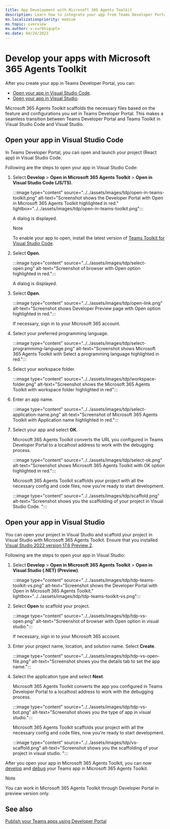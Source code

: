 ```yaml
---
title: App Development with Microsoft 365 Agents Toolkit
description: Learn how to integrate your app from Teams Developer Portal to Teams Toolkit in Microsoft Visual Studio Code and Visual Studio.
ms.localizationpriority: medium
ms.topic: overview
ms.author: v-surbhigupta
ms.date: 04/24/2023
---
```


# Develop your apps with Microsoft 365 Agents Toolkit

After you create your app in Teams Developer Portal, you can:

* [Open your app in Visual Studio Code](#open-your-app-in-visual-studio-code).
* [Open your app in Visual Studio](#open-your-app-in-visual-studio).

Microsoft 365 Agents Toolkit scaffolds the necessary files based on the feature and configurations you set in Teams Developer Portal. This makes a seamless transition between Teams Developer Portal and Teams Toolkit in Visual Studio Code and Visual Studio.

## Open your app in Visual Studio Code

In Teams Developer Portal, you can open and launch your project (React app) in Visual Studio Code.

Following are the steps to open your app in Visual Studio Code:

1. Select **Develop** > **Open in Microsoft 365 Agents Toolkit** > **Open in Visual Studio Code (JS/TS)**.

    :::image type="content" source="../../assets/images/tdp/open-in-teams-toolkit.png" alt-text="Screenshot shows the Developer Portal with Open in Microsoft 365 Agents Toolkit highlighted in red." lightbox="../../assets/images/tdp/open-in-teams-toolkit.png":::

    A dialog is displayed.

    > [!NOTE]
    > To enable your app to open, install the latest version of [Teams Toolkit for Visual Studio Code](../../toolkit/install-Teams-Toolkit.md).

1. Select **Open**.

    :::image type="content" source="../../assets/images/tdp/select-open.png" alt-text="Screenshot of browser with Open option highlighted in red.":::

    A dialog is displayed.

1. Select **Open**.

    :::image type="content" source="../../assets/images/tdp/open-link.png" alt-text="Screenshot shows Developer Preview page with Open option highlighted in red.":::

   If necessary, sign in to your Microsoft 365 account.

1. Select your preferred programming language.

    :::image type="content" source="../../assets/images/tdp/select-programmimg-language.png" alt-text="Screenshot shows Microsoft 365 Agents Toolkit with Select a programming language highlighted in red.":::

1. Select your workspace folder.

    :::image type="content" source="../../assets/images/tdp/workspace-folder.png" alt-text="Screenshot shows the Microsoft 365 Agents Toolkit with workspace folder highlighted in red":::

1. Enter an app name.

    :::image type="content" source="../../assets/images/tdp/select-application-name.png" alt-text="Screenshot of Microsoft 365 Agents Toolkit with Application name highlighted in red.":::

1. Select your app and select **OK**.

   Microsoft 365 Agents Toolkit converts the URL you configured in Teams Developer Portal to a localhost address to work with the debugging process.

    :::image type="content" source="../../assets/images/tdp/select-ok.png" alt-text="Screenshot shows Microsoft 365 Agents Toolkit with OK option highlighted in red.":::

   Microsoft 365 Agents Toolkit scaffolds your project with all the necessary config and code files, now you're ready to start development.

    :::image type="content" source="../../assets/images/tdp/scaffold.png" alt-text="Screenshot shows you the scaffolding of your project in Visual Studio Code. ":::

## Open your app in Visual Studio

You can open your project in Visual Studio and scaffold your project in Visual Studio with Microsoft 365 Agents Toolkit. Ensure that you installed [Visual Studio 2022 version 17.6 Preview 2](/visualstudio/releases/2022/release-notes-preview#17.6.0-pre.2.0).

Following are the steps to open your app in Visual Studio:

1. Select **Develop** > **Open in Microsoft 365 Agents Toolkit** > **Open in Visual Studio (.NET) (Preview)**.

    :::image type="content" source="../../assets/images/tdp/tdp-teams-toolkit-vs.png" alt-text="Screenshot shows the Developer Portal with Open in Microsoft 365 Agents Toolkit." lightbox="../../assets/images/tdp/tdp-teams-toolkit-vs.png":::

1. Select **Open** to scaffold your project.

    :::image type="content" source="../../assets/images/tdp/tdp-vs-open.png" alt-text="Screenshot of browser with Open option in visual studio.":::

   If necessary, sign in to your Microsoft 365 account.

1. Enter your project name, location, and solution name. Select **Create**.

    :::image type="content" source="../../assets/images/tdp/tdp-vs-open-file.png" alt-text="Screenshot shows you the details tab to set the app name.":::

1. Select the application type and select **Next**.

   Microsoft 365 Agents Toolkit converts the app you configured in Teams Developer Portal to a localhost address to work with the debugging process.

    :::image type="content" source="../../assets/images/tdp/tdp-vs-bot.png" alt-text="Screenshot shows you the type of app in visual studio.":::

   Microsoft 365 Agents Toolkit scaffolds your project with all the necessary config and code files, now you're ready to start development.

    :::image type="content" source="../../assets/images/tdp/vs-scaffold.png" alt-text="Screenshot shows you the scaffolding of your project in visual studio. ":::

After you open your app in Microsoft 365 Agents Toolkit, you can now [develop](/microsoftteams/platform/toolkit/teamsfx-multi-env) and [debug](../../toolkit/debug-overview.md) your Teams app in Microsoft 365 Agents Toolkit.

  > [!NOTE]
  > You can work in Microsoft 365 Agents Toolkit through Developer Portal in preview version only.

## See also

[Publish your Teams apps using Developer Portal](../../toolkit/publish-your-teams-apps-using-developer-portal.md)
